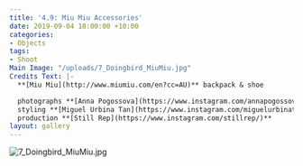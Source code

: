 ```yaml
---
title: '4.9: Miu Miu Accessories'
date: 2019-09-04 18:00:00 +10:00
categories:
- Objects
tags:
- Shoot
Main Image: "/uploads/7_Doingbird_MiuMiu.jpg"
Credits Text: |-
  **[Miu Miu](http://www.miumiu.com/en?cc=AU)** backpack & shoe

  photographs **[Anna Pogossova](https://www.instagram.com/annapogossova/)** at **[B&A](https://www.instagram.com/barepsau/)**
  styling **[Miguel Urbina Tan](https://www.instagram.com/miguelurbinatan/)**
  production **[Still Rep](https://www.instagram.com/stillrep/)**
layout: gallery
---
```


![7_Doingbird_MiuMiu.jpg](/uploads/7_Doingbird_MiuMiu.jpg)